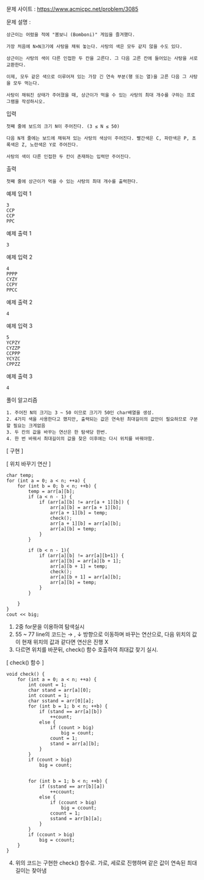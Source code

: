 문제 사이트 : https://www.acmicpc.net/problem/3085

문제 설명 : 

	상근이는 어렸을 적에 "봄보니 (Bomboni)" 게임을 즐겨했다.

	가장 처음에 N×N크기에 사탕을 채워 놓는다. 사탕의 색은 모두 같지 않을 수도 있다. 
	
	상근이는 사탕의 색이 다른 인접한 두 칸을 고른다. 그 다음 고른 칸에 들어있는 사탕을 서로 교환한다.
	
	이제, 모두 같은 색으로 이루어져 있는 가장 긴 연속 부분(행 또는 열)을 고른 다음 그 사탕을 모두 먹는다.

	사탕이 채워진 상태가 주어졌을 때, 상근이가 먹을 수 있는 사탕의 최대 개수를 구하는 프로그램을 작성하시오.

입력

	첫째 줄에 보드의 크기 N이 주어진다. (3 ≤ N ≤ 50)

	다음 N개 줄에는 보드에 채워져 있는 사탕의 색상이 주어진다. 빨간색은 C, 파란색은 P, 초록색은 Z, 노란색은 Y로 주어진다.

	사탕의 색이 다른 인접한 두 칸이 존재하는 입력만 주어진다.

출력

	첫째 줄에 상근이가 먹을 수 있는 사탕의 최대 개수를 출력한다.

예제 입력 1 

	3
	CCP
	CCP
	PPC

예제 출력 1 

	3

예제 입력 2 

	4
	PPPP
	CYZY
	CCPY
	PPCC

예제 출력 2 

	4

예제 입력 3 

	5
	YCPZY
	CYZZP
	CCPPP
	YCYZC
	CPPZZ

예제 출력 3 

	4

풀이 알고리즘

	1. 주어진 N의 크기는 3 ~ 50 이므로 크기가 50인 char배열을 생성.
	2. 4가지 색을 사용한다고 했지만, 출력되는 값은 연속된 최대길이의 값만이 필요하므로 구분할 필요는 크게없음
	3. 두 칸의 값을 바꾸는 연산은 한 탐색당 한번.
	4. 한 번 바꿔서 최대길이의 값을 찾은 이후에는 다시 위치를 바꿔야함.

[ 구현 ]

[ 위치 바꾸기 연산 ]

	char temp;
	for (int a = 0; a < n; ++a) {
		for (int b = 0; b < n; ++b) {
			temp = arr[a][b];
			if (a < n - 1) {
				if (arr[a][b] != arr[a + 1][b]) {
					arr[a][b] = arr[a + 1][b];
					arr[a + 1][b] = temp;
					check();
					arr[a + 1][b] = arr[a][b];
					arr[a][b] = temp;
				}
			}

			if (b < n - 1){
				if (arr[a][b] != arr[a][b+1]) {
					arr[a][b] = arr[a][b + 1];
					arr[a][b + 1] = temp;
					check();
					arr[a][b + 1] = arr[a][b];
					arr[a][b] = temp;
				}
			}

		}
	}
	cout << big;
	
 1. 2중 for문을 이용하여 탐색실시
 2. 55 ~ 77 line의 코드는 → , ↓ 방향으로 이동하며 바꾸는 연산으로, 다음 위치의 값이 현재 위치의 값과 같다면 연산은 진행 X
 3. 다르면 위치를 바꾼뒤, check() 함수 호출하여 최대값 찾기 실시.
 


[ check() 함수 ]

	void check() {
		for (int a = 0; a < n; ++a) {
			int count = 1;
			char stand = arr[a][0];
			int ccount = 1;
			char sstand = arr[0][a];
			for (int b = 1; b < n; ++b) {
				if (stand == arr[a][b])
					++count;
				else {
					if (count > big)
						big = count;
					count = 1;
					stand = arr[a][b];
				}
			}
			if (count > big)
				big = count;


			for (int b = 1; b < n; ++b) {
				if (sstand == arr[b][a])
					++ccount;
				else {
					if (ccount > big)
						big = ccount;
					ccount = 1;
					sstand = arr[b][a];
				}
			}
			if (ccount > big)
				big = ccount;
		}
	}

  4. 위의 코드는 구현한 check() 함수로. 가로, 세로로 진행하며 같은 값이 연속된 최대길이는 찾아냄
  

  
  
